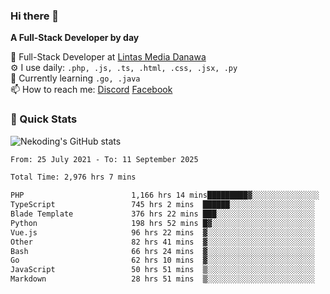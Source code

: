 ### Hi there 👋

**A Full-Stack Developer by day**

🔭 Full-Stack Developer at [Lintas Media Danawa](https://www.lintasmediadanawa.com/)  
⚙️ I use daily: `.php, .js, .ts, .html, .css, .jsx, .py`  
🌱 Currently learning `.go, .java`  
📫 How to reach me: [Discord](https://discordapp.com/users/984448732999327766)  [Facebook](https://fb.me/tyvandi)  

### 🚀 Quick Stats  

![Nekoding's GitHub stats](https://github-readme-stats.vercel.app/api?username=nekoding&show_icons=true)

<!--START_SECTION:waka-->

```txt
From: 25 July 2021 - To: 11 September 2025

Total Time: 2,976 hrs 7 mins

PHP                        1,166 hrs 14 mins█████████▓░░░░░░░░░░░░░░░   38.13 %
TypeScript                 745 hrs 2 mins  ██████░░░░░░░░░░░░░░░░░░░   24.36 %
Blade Template             376 hrs 22 mins ███░░░░░░░░░░░░░░░░░░░░░░   12.30 %
Python                     198 hrs 52 mins █▓░░░░░░░░░░░░░░░░░░░░░░░   06.50 %
Vue.js                     96 hrs 22 mins  ▓░░░░░░░░░░░░░░░░░░░░░░░░   03.15 %
Other                      82 hrs 41 mins  ▓░░░░░░░░░░░░░░░░░░░░░░░░   02.70 %
Bash                       66 hrs 24 mins  ▓░░░░░░░░░░░░░░░░░░░░░░░░   02.17 %
Go                         62 hrs 10 mins  ▓░░░░░░░░░░░░░░░░░░░░░░░░   02.03 %
JavaScript                 50 hrs 51 mins  ▒░░░░░░░░░░░░░░░░░░░░░░░░   01.66 %
Markdown                   28 hrs 51 mins  ▒░░░░░░░░░░░░░░░░░░░░░░░░   00.94 %
```

<!--END_SECTION:waka-->

<!--
**nekoding/nekoding** is a ✨ _special_ ✨ repository because its `README.md` (this file) appears on your GitHub profile.

Here are some ideas to get you started:

- 🔭 I’m currently working on ...
- 🌱 I’m currently learning ...
- 👯 I’m looking to collaborate on ...
- 🤔 I’m looking for help with ...
- 💬 Ask me about ...
- 📫 How to reach me: ...
- 😄 Pronouns: ...
- ⚡ Fun fact: ...
-->
